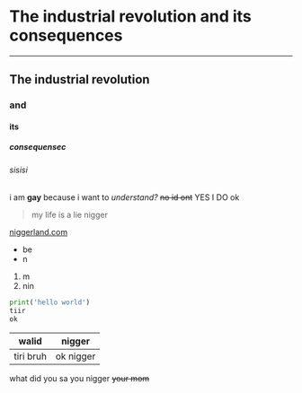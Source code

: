 # The industrial revolution and its consequences
___ 
## The industrial revolution
### and
#### its
##### consequensec
###### sisisi
i am **gay** because i want to _understand?_
~~no id ont~~
YES I DO
ok
> my life is a  lie nigger

[niggerland.com](https://google.com "dont clik")
* be
* n
1. m
1. nin
```python
print('hello world')
tiir
ok
```

|walid     | nigger
|----------|-------
|tiri bruh | ok nigger

what did you sa you  nigger
~~your mom~~
